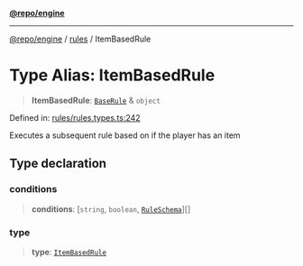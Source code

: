 [**@repo/engine**](../../README.md)

***

[@repo/engine](../../modules.md) / [rules](../README.md) / ItemBasedRule

# Type Alias: ItemBasedRule

> **ItemBasedRule**: [`BaseRule`](BaseRule.md) & `object`

Defined in: [rules/rules.types.ts:242](https://github.com/alexqguo/drinking-board-game-v3/blob/1123a2491488adcd1534d1bcc4d95b9a9f0d7a43/packages/engine/src/rules/rules.types.ts#L242)

Executes a subsequent rule based on if the player has an item

## Type declaration

### conditions

> **conditions**: \[`string`, `boolean`, [`RuleSchema`](RuleSchema.md)\][]

### type

> **type**: [`ItemBasedRule`](../enumerations/RuleType.md#itembasedrule)

